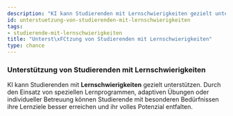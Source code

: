 ```yaml
---
description: "KI kann Studierenden mit Lernschwierigkeiten gezielt unterst\xFCtzen."
id: unterstuetzung-von-studierenden-mit-lernschwierigkeiten
tags:
- studierende-mit-lernschwierigkeiten
title: "Unterst\xFCtzung von Studierenden mit Lernschwierigkeiten"
type: chance
---
```



### Unterstützung von Studierenden mit Lernschwierigkeiten

KI kann Studierenden mit **Lernschwierigkeiten** gezielt unterstützen. Durch den Einsatz von speziellen Lernprogrammen, adaptiven Übungen oder individueller Betreuung können Studierende mit besonderen Bedürfnissen ihre Lernziele besser erreichen und ihr volles Potenzial entfalten.
